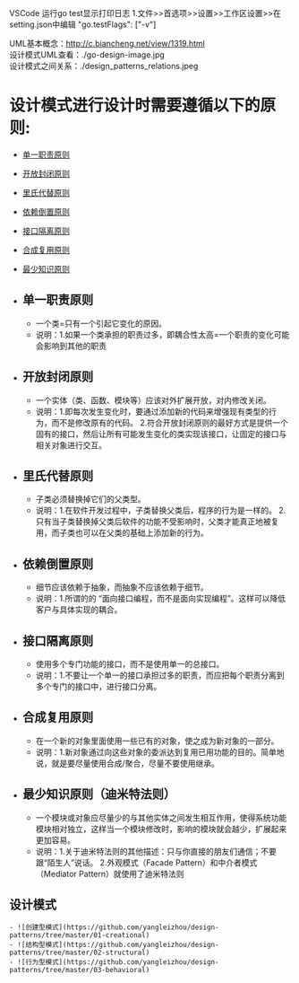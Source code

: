  
VSCode 运行go test显示打印日志 
1.文件>>首选项>>设置>>工作区设置>>在setting.json中编辑 "go.testFlags": ["-v"]

UML基本概念：http://c.biancheng.net/view/1319.html  
设计模式UML查看：./go-design-image.jpg  
设计模式之间关系：./design_patterns_relations.jpeg  


设计模式进行设计时需要遵循以下的原则:
=======================  

  
- [单一职责原则](#1)
- [开放封闭原则](#2)
- [里氏代替原则](#3)
- [依赖倒置原则](#4)
- [接口隔离原则](#5)
- [合成复用原则](#6)
- [最少知识原则](#7)  

- ## <i id="1"></i>单一职责原则
    - 一个类=只有一个引起它变化的原因。
    - 说明：1.如果一个类承担的职责过多，即耦合性太高=一个职责的变化可能会影响到其他的职责
- ## <i id="2"></i>开放封闭原则
    - 一个实体（类、函数、模块等）应该对外扩展开放，对内修改关闭。
    - 说明：1.即每次发生变化时，要通过添加新的代码来增强现有类型的行为，而不是修改原有的代码。
            2.符合开放封闭原则的最好方式是提供一个固有的接口，然后让所有可能发生变化的类实现该接口，让固定的接口与相关对象进行交互。
- ## <i id="3"></i>里氏代替原则
    - 子类必须替换掉它们的父类型。
    - 说明：1.在软件开发过程中，子类替换父类后，程序的行为是一样的。
            2.只有当子类替换掉父类后软件的功能不受影响时，父类才能真正地被复用，而子类也可以在父类的基础上添加新的行为。
- ## <i id="4"></i>依赖倒置原则
    - 细节应该依赖于抽象，而抽象不应该依赖于细节。
    - 说明：1.所谓的的 “面向接口编程，而不是面向实现编程”。这样可以降低客户与具体实现的耦合。
- ## <i id="5"></i>接口隔离原则
    - 使用多个专门功能的接口，而不是使用单一的总接口。
    - 说明：1.不要让一个单一的接口承担过多的职责，而应把每个职责分离到多个专门的接口中，进行接口分离。
- ## <i id="6"></i>合成复用原则
    - 在一个新的对象里面使用一些已有的对象，使之成为新对象的一部分。
    - 说明：1.新对象通过向这些对象的委派达到复用已用功能的目的。简单地说，就是要尽量使用合成/聚合，尽量不要使用继承。
- ## <i id="7"></i>最少知识原则（迪米特法则）
    - 一个模块或对象应尽量少的与其他实体之间发生相互作用，使得系统功能模块相对独立，这样当一个模块修改时，影响的模块就会越少，扩展起来更加容易。
    - 说明：1.关于迪米特法则的其他描述：只与你直接的朋友们通信；不要跟“陌生人”说话。
            2.外观模式（Facade Pattern）和中介者模式（Mediator Pattern）就使用了迪米特法则



## 设计模式  
    - ![创建型模式](https://github.com/yangleizhou/design-patterns/tree/master/01-creational)  
    - ![结构型模式](https://github.com/yangleizhou/design-patterns/tree/master/02-structural)    
    - ![行为型模式](https://github.com/yangleizhou/design-patterns/tree/master/03-behavioral)  
